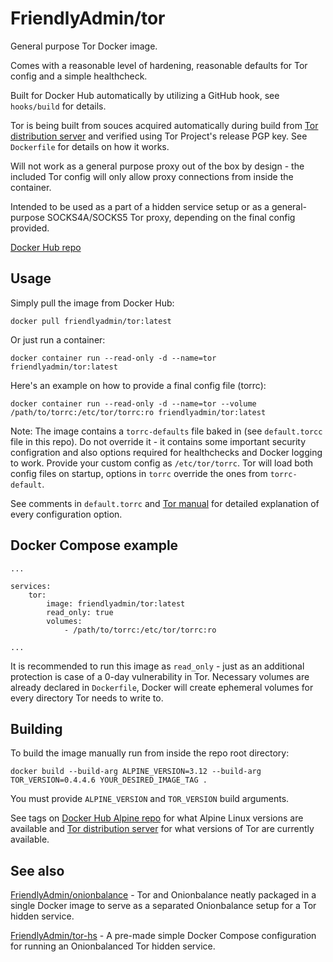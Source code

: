 # FriendlyAdmin/tor

General purpose Tor Docker image.

Comes with a reasonable level of hardening, reasonable defaults for Tor config and a simple healthcheck.

Built for Docker Hub automatically by utilizing a GitHub hook, see `hooks/build` for details.

Tor is being built from souces acquired automatically during build from [Tor distribution server](https://dist.torproject.org/) and verified using Tor Project's release PGP key. See `Dockerfile` for details on how it works.

Will not work as a general purpose proxy out of the box by design - the included Tor config will only allow proxy connections from inside the container.

Intended to be used as a part of a hidden service setup or as a general-purpose SOCKS4A/SOCKS5 Tor proxy, depending on the final config provided.

[Docker Hub repo](https://hub.docker.com/r/friendlyadmin/tor)

## Usage

Simply pull the image from Docker Hub:

```
docker pull friendlyadmin/tor:latest
```

Or just run a container:

```
docker container run --read-only -d --name=tor friendlyadmin/tor:latest
```

Here's an example on how to provide a final config file (torrc):

```
docker container run --read-only -d --name=tor --volume /path/to/torrc:/etc/tor/torrc:ro friendlyadmin/tor:latest
```

Note: The image contains a `torrc-defaults` file baked in (see `default.torcc` file in this repo).
Do not override it - it contains some important security configration and also options required for healthchecks and Docker logging to work.
Provide your custom config as `/etc/tor/torrc`. Tor will load both config files on startup, options in `torrc` override the ones from `torrc-default`.

See comments in `default.torrc` and [Tor manual](https://torproject.org/docs/tor-manual.html) for detailed explanation of every configuration option.

## Docker Compose example

```
...

services:
    tor:
        image: friendlyadmin/tor:latest
        read_only: true
        volumes:
            - /path/to/torrc:/etc/tor/torrc:ro

...
```

It is recommended to run this image as `read_only` - just as an additional protection is case of a 0-day vulnerability in Tor. Necessary volumes are already declared in `Dockerfile`, Docker will create ephemeral volumes for every directory Tor needs to write to.

## Building

To build the image manually run from inside the repo root directory:

```
docker build --build-arg ALPINE_VERSION=3.12 --build-arg TOR_VERSION=0.4.4.6 YOUR_DESIRED_IMAGE_TAG .
```

You must provide `ALPINE_VERSION` and `TOR_VERSION` build arguments.

See tags on [Docker Hub Alpine repo](https://hub.docker.com/_/alpine) for what Alpine Linux versions are available and [Tor distribution server](https://dist.torproject.org/) for what versions of Tor are currently available.

## See also

[FriendlyAdmin/onionbalance](https://github.com/FriendlyAdmin/onionbalance) - Tor and Onionbalance neatly packaged in a single Docker image to serve as a separated Onionbalance setup for a Tor hidden service.

[FriendlyAdmin/tor-hs](https://github.com/FriendlyAdmin/tor-hs) - A pre-made simple Docker Compose configuration for running an Onionbalanced Tor hidden service.
